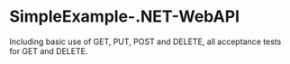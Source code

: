 # SimpleExample-.NET-WebAPI
Including basic use of GET, PUT, POST and DELETE, all acceptance tests for GET and DELETE.
